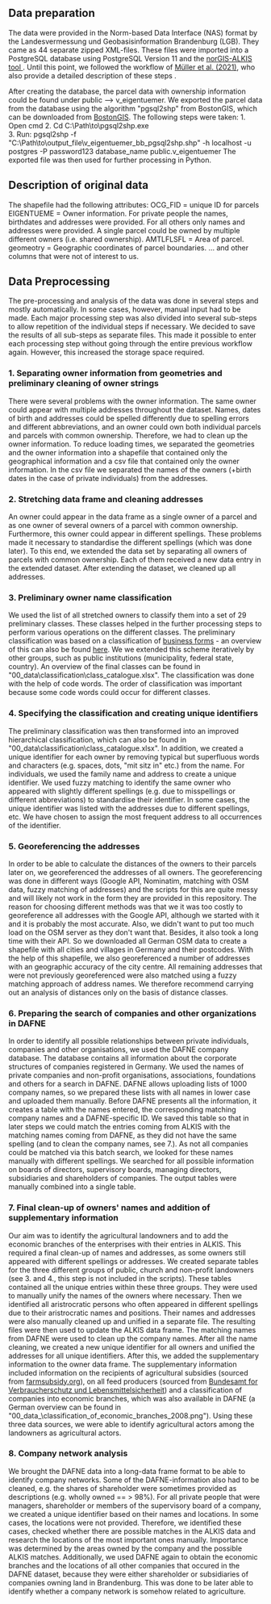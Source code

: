 ## Data preparation 
The data were provided in the Norm-based Data Interface (NAS) format by the Landesvermessung und Geobasisinformation Brandenburg (LGB). They came as 44 separate zipped XML-files. These files were imported into a PostgreSQL database using PostgreSQL Version 11 and the [norGIS-ALKIS tool ](http://norbit.de/68/). Until this point, we followed the workflow of [Müller et al. (2021)](https://doi.org/10.22004/ag.econ.311013), who also provide a detailed description of these steps .

After creating the database, the parcel data with ownership information could be found under public --> v_eigentuemer. We exported the parcel data from the database using the algorithm "pgsql2shp" from BostonGIS, which can be downloaded from [BostonGIS](http://www.bostongis.com/pgsql2shp_shp2pgsql_quickguide_20.bqg). The following steps were taken:
	1. Open cmd
	2. Cd C:\Path\to\pgsql2shp.exe  
	3. Run:
	pgsql2shp -f "C:\Path\to\output_file\v_eigentuemer_bb_pgsql2shp.shp" -h localhost -u postgres -P password123 database_name public.v_eigentuemer 
The exported file was then used for further processing in Python.

## Description of original data
The shapefile had the following attributes:
OCG_FID = unique ID for parcels
EIGENTUEME = Owner information. For private people the names, birthdates and addresses were provided. For all others only names and addresses were provided. A single parcel could be owned by multiple different owners (i.e. shared ownership).
AMTLFLSFL = Area of parcel.
geomeotry = Geographic coordinates of parcel boundaries.
... and other columns that were not of interest to us.

## Data Preprocessing
The pre-processing and analysis of the data was done in several steps and mostly automatically. In some cases, however, manual input had to be made. Each major processing step was also divided into several sub-steps to allow repetition of the individual steps if necessary. We decided to save the results of all sub-steps as separate files. This made it possible to enter each processing step without going through the entire previous workflow again. However, this increased the storage space required.

### 1. Separating owner information from geometries and preliminary cleaning of owner strings
There were several problems with the owner information. The same owner could appear with multiple addresses throughout the dataset. Names, dates of birth and addresses could be spelled differently due to spelling errors and different abbreviations, and an owner could own both individual parcels and parcels with common ownership. Therefore, we had to clean up the owner information. To reduce loading times, we separated the geometries and the owner information into a shapefile that contained only the geographical information and a csv file that contained only the owner information. In the csv file we separated the names of the owners (+birth dates in the case of private individuals) from the addresses.

### 2. Stretching data frame and cleaning addresses
An owner could appear in the data frame as a single owner of a parcel and as one owner of several owners of a parcel with common ownership. Furthermore, this owner could appear in different spellings. These problems made it necessary to standardise the different spellings (which was done later). To this end, we extended the data set by separating all owners of parcels with common ownership. Each of them received a new data entry in the extended dataset. After extending the dataset, we cleaned up all addresses.

### 3. Preliminary owner name classification
We used the list of all stretched owners to classify them into a set of 29 preliminary classes. These classes helped in the further processing steps to perform various operations on the different classes. The preliminary classification was based on a classification of [business forms](https://www.praxis-agrar.de/betrieb/recht/rechtsformen-landwirtschaftlicher-unternehmen) - an overview of this can also be found [here](). We we extended this scheme iteratively by other groups, such as public institutions (municipality, federal state, country). An overview of the final classes can be found in "00_data\classification\class_catalogue.xlsx". The classification was done with the help of code words. The order of classification was important because some code words could occur for different classes.

### 4. Specifying the classification and creating unique identifiers
The preliminary classification was then transformed into an improved hierarchical classification, which can also be found in "00_data\classification\class_catalogue.xlsx". In addition, we created a unique identifier for each owner by removing typical but superfluous words and characters (e.g. spaces, dots, "mit sitz in" etc.) from the name. For individuals, we used the family name and address to create a unique identifier. We used fuzzy matching to identify the same owner who appeared with slightly different spellings (e.g. due to misspellings or different abbreviations) to standardise their identifier. In some cases, the unique identifier was listed with the addresses due to different spellings, etc. We have chosen to assign the most frequent address to all occurrences of the identifier. 

### 5. Georeferencing the addresses
In order to be able to calculate the distances of the owners to their parcels later on, we georeferenced the addresses of all owners. The georeferencing was done in different ways (Google API, Nominatim, matching with OSM data, fuzzy matching of addresses) and the scripts for this are quite messy and will likely not work in the form they are provided in this repository. The reason for choosing different methods was that we it was too costly to georeference all addresses with the Google API, although we started with it and it is probably the most accurate. Also, we didn't want to put too much load on the OSM server as they don't want that. Besides, it also took a long time with their API. So we downloaded all German OSM data to create a shapefile with all cities and villages in Germany and their postcodes. With the help of this shapefile, we also georeferenced a number of addresses with an geographic accuracy of the city centre. All remaining addresses that were not previously georeferenced were also matched using a fuzzy matching approach of address names. We therefore recommend carrying out an analysis of distances only on the basis of distance classes.

### 6. Preparing the search of companies and other organizations in DAFNE
In order to identify all possible relationships between private individuals, companies and other organisations, we used the DAFNE company database. The database contains all information about the corporate structures of companies registered in Germany. We used the names of private companies and non-profit organisations, associations, foundations and others for a search in DAFNE. DAFNE allows uploading lists of 1000 company names, so we prepared these lists with all names in lower case and uploaded them manually. Before DAFNE presents all the information, it creates a table with the names entered, the corresponding matching company names and a DAFNE-specific ID. We saved this table so that in later steps we could match the entries coming from ALKIS with the matching names coming from DAFNE, as they did not have the same spelling (and to clean the company names, see 7.). As not all companies could be matched via this batch search, we looked for these names manually with different spellings. We searched for all possible information on boards of directors, supervisory boards, managing directors, subsidiaries and shareholders of companies. The output tables were manually combined into a single table.

### 7. Final clean-up of owners' names and addition of supplementary information
Our aim was to identify the agricultural landowners and to add the economic branches of the enterprises with their entries in ALKIS. This required a final clean-up of names and addresses, as some owners still appeared with different spellings or addresses. We created separate tables for the three different groups of public, church and non-profit landowners (see 3. and 4., this step is not included in the scripts). These tables contained all the unique entries within these three groups. They were used to manually unify the names of the owners where necessary. Then we identified all aristrocratic persons who often appeared in different spellings due to their aristrocratic names and positions. Their names and addresses were also manually cleaned up and unified in a separate file. The resulting files were then used to update the ALKIS data frame. The matching names from DAFNE were used to clean up the company names. After all the name cleaning, we created a new unique identifier for all owners and unified the addresses for all unique identifiers. 
After this, we added the supplementary information to the owner data frame. The supplementary information included information on the recipients of agricultural subsidies (sourced from [farmsubsidy.org](https://data.farmsubsidy.org/)), on all feed producers (sourced from [Bundesamt for Verbraucherschutz und Lebensmittelsicherheit](https://www.bvl.bund.de/DE/Arbeitsbereiche/02_Futtermittel/03_AntragstellerUnternehmen/01_Zulassungs_Registrierungspflicht/02_Futtermittelbetriebe_Verzeichnis/fm_FMBetriebeVerzeichnis_node.html)) and a classification of companies into economic branches, which was also available in DAFNE (a German overview can be found in "00_data_\classification_of_economic_branches_2008.png"). Using these three data sources, we were able to identify agricultural actors among the landowners as agricultural actors. 

### 8. Company network analysis
We brought the DAFNE data into a long-data frame format to be able to identify company networks. Some of the DAFNE-information also had to be cleaned, e.g. the shares of shareholder were sometimes provided as descriptions (e.g. wholly owned == > 98%). For all private people that were managers, shareholder or members of the supervisory board of a company, we created a unique identifier based on their names and locations. In some cases, the locations were not provided. Therefore, we identified these cases, checked whether there are possible matches in the ALKIS data and research the locations of the most important ones manually. Importance was determined by the areas owned by the company and the possible ALKIS matches. Additionally, we used DAFNE again to obtain the economic branches and the locations of all other companies that occured in the DAFNE dataset, because they were either shareholder or subsidiaries of companies owning land in Brandenburg. This was done to be later able to identify whether a company network is somehow related to agriculture. 
